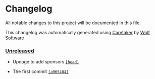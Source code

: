 # Changelog

All notable changes to this project will be documented in this file.


This changelog was automatically generated using [Caretaker](https://github.com/AntiPhotonltd/branding) by [Wolf Software](https://github.com/WolfSoftware)

### [Unreleased](https://github.com/AntiPhotonltd/branding/compare/v1.0.0...HEAD)

- Updage to add sponsors [`[head]`](https://github.com/AntiPhotonltd/branding/commit/)

- The first commit [`[a965404]`](https://github.com/AntiPhotonltd/branding/commit/a965404068b061287c157fbd5a8ea42e056e8534)

